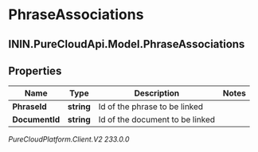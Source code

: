 # PhraseAssociations

## ININ.PureCloudApi.Model.PhraseAssociations

## Properties

|Name | Type | Description | Notes|
|------------ | ------------- | ------------- | -------------|
| **PhraseId** | **string** | Id of the phrase to be linked | |
| **DocumentId** | **string** | Id of the document to be linked | |



_PureCloudPlatform.Client.V2 233.0.0_
